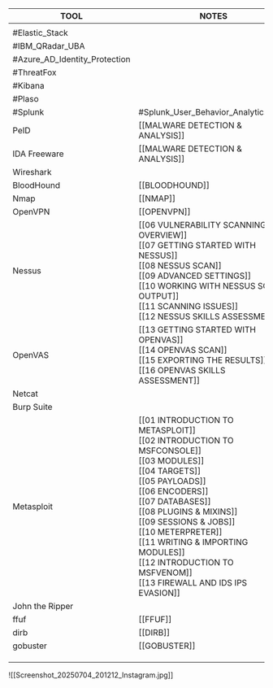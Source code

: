 | TOOL                          | NOTES                                                                                                                                                                                                                                                                                                                                                           |
| ----------------------------- | --------------------------------------------------------------------------------------------------------------------------------------------------------------------------------------------------------------------------------------------------------------------------------------------------------------------------------------------------------------- |
|                               |                                                                                                                                                                                                                                                                                                                                                                 |
| #Elastic_Stack                |                                                                                                                                                                                                                                                                                                                                                                 |
| #IBM_QRadar_UBA               |                                                                                                                                                                                                                                                                                                                                                                 |
| #Azure_AD_Identity_Protection |                                                                                                                                                                                                                                                                                                                                                                 |
| #ThreatFox                    |                                                                                                                                                                                                                                                                                                                                                                 |
| #Kibana                       |                                                                                                                                                                                                                                                                                                                                                                 |
| #Plaso                        |                                                                                                                                                                                                                                                                                                                                                                 |
| #Splunk                       | #Splunk_User_Behavior_Analytics_UBA                                                                                                                                                                                                                                                                                                                             |
| PeID                          | [[MALWARE DETECTION & ANALYSIS]]                                                                                                                                                                                                                                                                                                                                |
| IDA Freeware                  | [[MALWARE DETECTION & ANALYSIS]]                                                                                                                                                                                                                                                                                                                                |
| Wireshark                     |                                                                                                                                                                                                                                                                                                                                                                 |
| BloodHound                    | [[BLOODHOUND]]                                                                                                                                                                                                                                                                                                                                                  |
| Nmap                          | [[NMAP]]                                                                                                                                                                                                                                                                                                                                                        |
| OpenVPN                       | [[OPENVPN]]                                                                                                                                                                                                                                                                                                                                                     |
| Nessus                        | [[06 VULNERABILITY SCANNING OVERVIEW]]<br>[[07 GETTING STARTED WITH NESSUS]]<br>[[08 NESSUS SCAN]]<br>[[09 ADVANCED SETTINGS]]<br>[[10 WORKING WITH NESSUS SCAN OUTPUT]]<br>[[11 SCANNING ISSUES]]<br>[[12 NESSUS SKILLS ASSESSMENT]]                                                                                                                           |
| OpenVAS                       | [[13 GETTING STARTED WITH OPENVAS]]<br>[[14 OPENVAS SCAN]]<br>[[15 EXPORTING THE RESULTS]]<br>[[16 OPENVAS SKILLS ASSESSMENT]]                                                                                                                                                                                                                                  |
| Netcat                        |                                                                                                                                                                                                                                                                                                                                                                 |
| Burp Suite<br>                |                                                                                                                                                                                                                                                                                                                                                                 |
| Metasploit<br>                | [[01 INTRODUCTION TO METASPLOIT]]<br>[[02 INTRODUCTION TO MSFCONSOLE]]<br>[[03 MODULES]]<br>[[04 TARGETS]]<br>[[05 PAYLOADS]]<br>[[06 ENCODERS]]<br>[[07 DATABASES]]<br>[[08 PLUGINS & MIXINS]]<br>[[09 SESSIONS & JOBS]]<br>[[10 METERPRETER]]<br>[[11 WRITING & IMPORTING MODULES]]<br>[[12 INTRODUCTION TO MSFVENOM]]<br>[[13 FIREWALL AND IDS IPS EVASION]] |
| John the Ripper<br>           |                                                                                                                                                                                                                                                                                                                                                                 |
| ffuf                          | [[FFUF]]                                                                                                                                                                                                                                                                                                                                                        |
| dirb                          | [[DIRB]]                                                                                                                                                                                                                                                                                                                                                        |
| gobuster                      | [[GOBUSTER]]                                                                                                                                                                                                                                                                                                                                                    |
|                               |                                                                                                                                                                                                                                                                                                                                                                 |
|                               |                                                                                                                                                                                                                                                                                                                                                                 |
|                               |                                                                                                                                                                                                                                                                                                                                                                 |

![[Screenshot_20250704_201212_Instagram.jpg]]